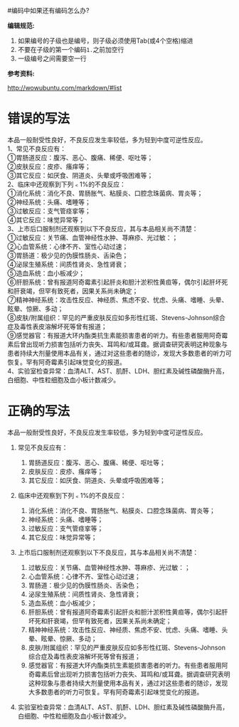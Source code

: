 #编码中如果还有编码怎么办?


**编辑规范:** 

1. 如果编号的子级也是编号，则子级必须使用Tab(或4个空格)缩进
2. 不要在子级的第一个编码<code>1.</code>之前加空行
3. 一级编号之间需要空一行

**参考资料:**

http://wowubuntu.com/markdown/#list




# 错误的写法

本品一般耐受性良好，不良反应发生率较低，多为轻到中度可逆性反应。  
1、常见不良反应有：  
①胃肠道反应：腹泻、恶心、腹痛、稀便、呕吐等；  
②皮肤反应：皮疹、瘙痒等；  
③其它反应：如厌食、阴道炎、头晕或呼吸困难等；  
2、临床中还观察到下列﹤1%的不良反应：  
①消化系统：消化不良、胃肠胀气、粘膜炎、口腔念珠菌病、胃炎等；  
②神经系统：头痛、嗜睡等；  
③过敏反应：支气管痉挛等；  
④其它反应：味觉异常等；  
3、上市后口服制剂还观察到以下不良反应，其与本品相关尚不清楚：  
①过敏反应：关节痛、血管神经性水肿、荨麻疹、光过敏：；  
②心血管系统：心律不齐、室性心动过速；  
③胃肠道：极少见的伪膜性肠炎、舌染色；  
④泌尿生殖系统：间质性肾炎、急性肾衰；  
⑤造血系统：血小板减少；  
⑥肝胆系统：曾有报道阿奇霉素引起肝炎和胆汁淤积性黄疸等，偶尔引起肝坏死和肝衰竭，但罕有致死者，因果关系尚未确定；  
⑦精神神经系统：攻击性反应、神经质、焦虑不安、忧虑、头痛、嗜睡、头晕、眩晕、惊厥、多动；  
⑧皮肤/附属组织：罕见的严重皮肤反应如多形性红斑、Stevens-Johnson综合症及毒性表皮溶解坏死等曾有报道；  
⑨感觉器官：有报道大环内酯类抗生素能损害患者的听力。有些患者服用阿奇霉素后曾出现听力损害包括听力丧失、耳鸣和/或耳聋。据调查研究表明这种现象与患者持续大剂量使用本品有关，通过对这些患者的随诊，发现大多数患者的听力可恢复。罕有阿奇霉素引起味觉变化的报道。  
4、实验室检查异常：血清ALT、AST、肌酐、LDH、胆红素及碱性磷酸酶升高，白细胞、中性粒细胞及血小板计数减少。





# 正确的写法


本品一般耐受性良好，不良反应发生率较低，多为轻到中度可逆性反应。  

1. 常见不良反应有：  
    1. 胃肠道反应：腹泻、恶心、腹痛、稀便、呕吐等；  
    2. 皮肤反应：皮疹、瘙痒等；  
    3. 其它反应：如厌食、阴道炎、头晕或呼吸困难等；  
    
2. 临床中还观察到下列﹤1%的不良反应：  
    1. 消化系统：消化不良、胃肠胀气、粘膜炎、口腔念珠菌病、胃炎等；  
    2. 神经系统：头痛、嗜睡等；  
    3. 过敏反应：支气管痉挛等；  
    4. 其它反应：味觉异常等；  
    
3. 上市后口服制剂还观察到以下不良反应，其与本品相关尚不清楚：  
    1. 过敏反应：关节痛、血管神经性水肿、荨麻疹、光过敏：；  
    2. 心血管系统：心律不齐、室性心动过速；  
    3. 胃肠道：极少见的伪膜性肠炎、舌染色；  
    4. 泌尿生殖系统：间质性肾炎、急性肾衰；  
    5. 造血系统：血小板减少；  
    6. 肝胆系统：曾有报道阿奇霉素引起肝炎和胆汁淤积性黄疸等，偶尔引起肝坏死和肝衰竭，但罕有致死者，因果关系尚未确定；  
    7. 精神神经系统：攻击性反应、神经质、焦虑不安、忧虑、头痛、嗜睡、头晕、眩晕、惊厥、多动；  
    8. 皮肤/附属组织：罕见的严重皮肤反应如多形性红斑、Stevens-Johnson综合症及毒性表皮溶解坏死等曾有报道；  
    9. 感觉器官：有报道大环内酯类抗生素能损害患者的听力。有些患者服用阿奇霉素后曾出现听力损害包括听力丧失、耳鸣和/或耳聋。据调查研究表明这种现象与患者持续大剂量使用本品有关，通过对这些患者的随诊，发现大多数患者的听力可恢复。罕有阿奇霉素引起味觉变化的报道。  
    
4. 实验室检查异常：血清ALT、AST、肌酐、LDH、胆红素及碱性磷酸酶升高，白细胞、中性粒细胞及血小板计数减少。
